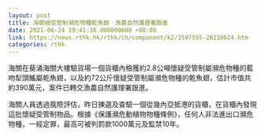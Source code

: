 ```yaml
---
layout: post
title: 海關檢受管制瀕危物種乾魚翅　漁農自然護理署跟進
date: 2021-06-24 19:41:38.000000000 +08:00
link: https://news.rthk.hk/rthk/ch/component/k2/1597555-20210624.htm
categories: rthk
---
```


海關在葵涌海關大樓驗貨場一個貨櫃內檢獲約2.8公噸懷疑受管制屬瀕危物種的藍吻犁頭鰩屬乾魚翅，以及約72公斤懷疑受管制屬瀕危物種的乾魚翅，估計市值共約390萬元，案件已轉交漁農自然護理署跟進。

海關人員透過風險評估，昨日揀選及查驗一個從幾內亞抵港的貨櫃，在貨櫃內發現這批懷疑受管制物品。根據《保護瀕危動植物物種條例》，任何人非法進出口瀕危物種，一經定罪，最高可被判罰款1000萬元及監禁10年。
